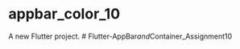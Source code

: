 # appbar_color_10

A new Flutter project.
#   F l u t t e r - A p p B a r _ a n d _ C o n t a i n e r _ A s s i g n m e n t 1 0  
 